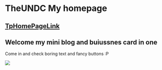 # TheUNDC My homepage
## [TpHomePageLink](https://theundc.github.io/TpHomePage/)

## Welcome my mini blog and buiussnes card in one

Come in and check boring text and fancy buttons :P

![](images/Homepage12.gif)

